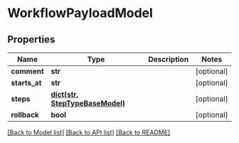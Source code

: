 # WorkflowPayloadModel

## Properties
Name | Type | Description | Notes
------------ | ------------- | ------------- | -------------
**comment** | **str** |  | [optional] 
**starts_at** | **str** |  | [optional] 
**steps** | [**dict(str, StepTypeBaseModel)**](StepTypeBaseModel.md) |  | [optional] 
**rollback** | **bool** |  | [optional] 

[[Back to Model list]](../README.md#documentation-for-models) [[Back to API list]](../README.md#documentation-for-api-endpoints) [[Back to README]](../README.md)


